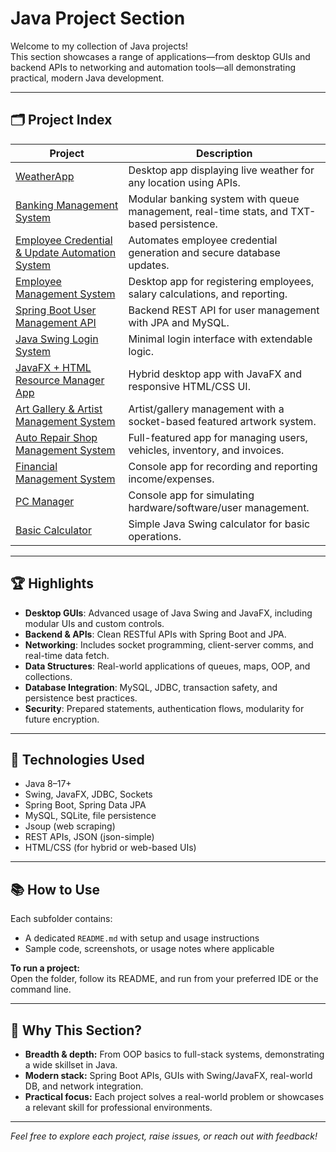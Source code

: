 # Java Project Section

Welcome to my collection of Java projects!  
This section showcases a range of applications—from desktop GUIs and backend APIs to networking and automation tools—all demonstrating practical, modern Java development.

---

## 🗂️ Project Index

| Project | Description |
|---------|-------------|
| [WeatherApp](./WeatherApp) | Desktop app displaying live weather for any location using APIs. |
| [Banking Management System](./BankManager) | Modular banking system with queue management, real-time stats, and TXT-based persistence. |
| [Employee Credential & Update Automation System](./EmailMaster) | Automates employee credential generation and secure database updates. |
| [Employee Management System](./employeeManager) | Desktop app for registering employees, salary calculations, and reporting. |
| [Spring Boot User Management API](./FullStackApp) | Backend REST API for user management with JPA and MySQL. |
| [Java Swing Login System](./InterfazPrueba) | Minimal login interface with extendable logic. |
| [JavaFX + HTML Resource Manager App](./JAVAFX+HTML) | Hybrid desktop app with JavaFX and responsive HTML/CSS UI. |
| [Art Gallery & Artist Management System](./SGA) | Artist/gallery management with a socket-based featured artwork system. |
| [Auto Repair Shop Management System](./SGV) | Full-featured app for managing users, vehicles, inventory, and invoices. |
| [Financial Management System](./SistemaGestionTransacciones) | Console app for recording and reporting income/expenses. |
| [PC Manager](./Software-Hierarchy-Test) | Console app for simulating hardware/software/user management. |
| [Basic Calculator](./Calculadora) | Simple Java Swing calculator for basic operations. |

---

## 🏆 Highlights

- **Desktop GUIs**: Advanced usage of Java Swing and JavaFX, including modular UIs and custom controls.
- **Backend & APIs**: Clean RESTful APIs with Spring Boot and JPA.
- **Networking**: Includes socket programming, client-server comms, and real-time data fetch.
- **Data Structures**: Real-world applications of queues, maps, OOP, and collections.
- **Database Integration**: MySQL, JDBC, transaction safety, and persistence best practices.
- **Security**: Prepared statements, authentication flows, modularity for future encryption.

---

## 🔧 Technologies Used

- Java 8–17+
- Swing, JavaFX, JDBC, Sockets
- Spring Boot, Spring Data JPA
- MySQL, SQLite, file persistence
- Jsoup (web scraping)
- REST APIs, JSON (json-simple)
- HTML/CSS (for hybrid or web-based UIs)

---

## 📚 How to Use

Each subfolder contains:
- A dedicated `README.md` with setup and usage instructions
- Sample code, screenshots, or usage notes where applicable

**To run a project:**  
Open the folder, follow its README, and run from your preferred IDE or the command line.

---

## 🚀 Why This Section?

- **Breadth & depth:** From OOP basics to full-stack systems, demonstrating a wide skillset in Java.
- **Modern stack:** Spring Boot APIs, GUIs with Swing/JavaFX, real-world DB, and network integration.
- **Practical focus:** Each project solves a real-world problem or showcases a relevant skill for professional environments.

---

*Feel free to explore each project, raise issues, or reach out with feedback!*
